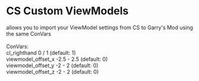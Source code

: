 # CS Custom ViewModels
allows you to import your ViewModel settings from CS to Garry's Mod using the same ConVars<br/><br/>
ConVars:<br/>
cl_righthand 0 / 1 (default: 1)<br/>
viewmodel_offset_x -2.5 - 2.5 (default: 0)<br/>
viewmodel_offset_y -2 - 2 (default: 0)<br/>
viewmodel_offset_z -2 - 2 (default: 0)

